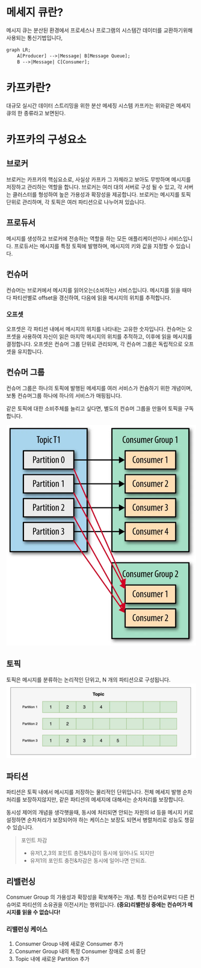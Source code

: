 # 메세지 큐란?
메시지 큐는 분산된 환경에서 프로세스나 프로그램의 시스템간 데이터를 교환하기위해 
사용되는 통신기법입니다,

````mermaid
graph LR;
    A[Producer] -->|Message| B[Message Queue];
    B -->|Message| C[Consumer];

````

# 카프카란?
대규모 실시간 데이터 스트리밍을 위한 분산 메세징 시스템
카프카는 위와같은 메세지 큐의 한 종류라고 보면된다.


# 카프카의 구성요소
## 브로커
브로커는 카프카의 핵심요소로, 사실상 카프카 그 자체라고 보아도 무방하며
메시지를 저장하고 관리하는 역할을 합니다.
브로커는 여러 대의 서버로 구성 될 수 있고, 각 서버는 클러스터를 형성하여 높은 가용성과 확장성을 제공합니다.
브로커는 메시지를 토픽 단위로 관리하며, 각 토픽은 여러 파티션으로 나누어져 있습니다.

## 프로듀서
메시지를 생성하고 브로커에 전송하는 역할을 하는 모든 애플리케이션이나 서비스입니다.
프로듀서는 메시지를 특정 토픽에 발행하며, 메시지의 키와 값을 지정할 수 있습니다.

## 컨슈머
컨슈머는 브로커에서 메시지를 읽어오는(소비하는) 서비스입니다.
메시지를 읽을 때마다 파티션별로 offset을 갱신하여, 다음에 읽을 메시지의 위치를 추적합니다.

### 오프셋
오프셋은 각 파티션 내에서 메시지의 위치를 나타내는 고유한 숫자입니다.
컨슈머는 오프셋을 사용하여 자신이 읽은 마지막 메시지의 위치를 추적하고, 이후에 읽을 메시지를 결정합니다.
오프셋은 컨슈머 그룹 단위로 관리되며, 각 컨슈머 그룹은 독립적으로 오프셋을 유지합니다.


## 컨슈머 그룹
컨슈머 그룹은 하나의 토픽에 발행된 메세지를 
여러 서비스가 컨슘하기 위한 개념이며, 
보통 컨슈머그룹 하나에 하나의 서비스가 매핑됩니다.

같은 토픽에 대한 소비주체를 늘리고 싶다면, 별도의 컨슈머 그룹을 만들어 토픽을 구독합니다.

![img.png](img.png)

## 토픽
토픽은 메시지를 분류하는 논리적인 단위고, N 개의 파티션으로 구성됩니다.
![img_1.png](img_1.png)

## 파티션
파티션은 토픽 내에서 메시지를 저장하는 물리적인 단위입니다.
전체 메세지 발행 순차처리를 보장하지않지만, 같은 파티션의 메세지에 대해서는 순차처리를 보장합니다.

동시성 제어의 개념을 생각햇을때, 동시에 처리되면 안되는 자원의 id 등을 메시지 키로 설정하면
순차처리가 보장되어야 하는 케이스는 보장도 되면서 병렬처리로 성능도 챙길 수 있습니다.

> 포인트 차감
> - 유저1,2,3의 포인트 충전&차감이 동시에 일어나도 되지만
> - 유저1의 포인트 충전&차감은 동시에 일어나면 안되죠.

## 리밸런싱

Consmuer Group 의 가용성과 확장성을 확보해주는 개념.
특정 컨슈머로부터 다른 컨슈머로 파티션의 소유권을 이전시키는 행위입니다.
**(중요)리밸런싱 중에는 컨슈머가 메시지를 읽을 수 없습니다!**

### 리밸런싱 케이스
1. Consumer Group 내에 새로운 Consumer 추가
2. Consumer Group 내의 특정 Consumer 장애로 소비 중단
3. Topic 내에 새로운 Partition 추가




